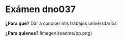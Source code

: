 # Exámen dno037
**¿Para qué?**
Dar a conocer mis trabajos universitarios.

**¿Para quienes?**
!imagen(readme/pp.png)

